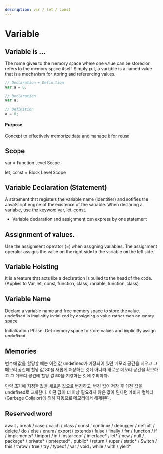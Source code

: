 ```yaml
---
description: var / let / const
---
```


# Variable

## Variable is ...

The name given to the memory space where one value can be stored or refers to the memory space itself. Simply put, a variable is a named value that is a mechanism for storing and referencing values.

```javascript
// Declaration + Definition
var a = 0;

// Declaration
var a;

// Definition
a = 0;
```

#### Purpose

Concept to effectively memorize data and manage it for reuse

## Scope

var = Function Level Scope

let, const = Block Level Scope

## Variable Declaration \(Statement\)

A statement that registers the variable name \(identifier\) ​​and notifies the JavaScript engine of the existence of the variable. When declaring a variable, use the keyword var, let, const.

* Variable declaration and assignment can express by one statement

## Assignment of values.

Use the assignment operator \(=\) when assigning variables. The assignment operator assigns the value on the right side to the variable on the left side.

## Variable Hoisting

It is a feature that acts like a declaration is pulled to the head of the code. \(Applies to Var, let, const, function, class, variable, function, class\)

## Variable Name

Declare a variable name and free memory space to store the value. undefined is implicitly initialized by assigning a value rather than an empty space.

Initialization Phase: Get memory space to store values ​​and implicitly assign undefined.

## Memories

변수에 값을 할당할 때는 이전 값 undefined가 저장되어 있던 메모리 공간을 지우고 그 메모리 공간에 할당 값 80을 새롭게 저장하는 것이 아니라 새로운 메모리 공간을 확보하고 그 메모리 공간에 할당 값 80을 저장하는 것에 주의하자.

만약 초기에 지정한 값을 새로운 값으로 변경하고, 변경 값이 저장 후 이전 값을 undefined로 교체한다. 이전 값이 더 이상 필요하지 않은 값이 된다면 가비지 컬렉터 \(Garbage Collator\)에 의해 자동으로 메모리에서 해제된다.

## **Reserved word**

await / break / case / catch / class / const / continue / debugger / default / delete / do / else / enum / export / extends / false / finally / for / function / if / implements\* / import / in / Instanceof / interface\* / let\* / new / null / package\* / private\* / protected\* / public\* / return / super / static\* / Switch / this / throw / true / try / typeof / var / void / while / with / yield\*

